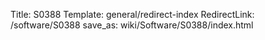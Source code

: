 Title: S0388
Template: general/redirect-index
RedirectLink: /software/S0388
save_as: wiki/Software/S0388/index.html